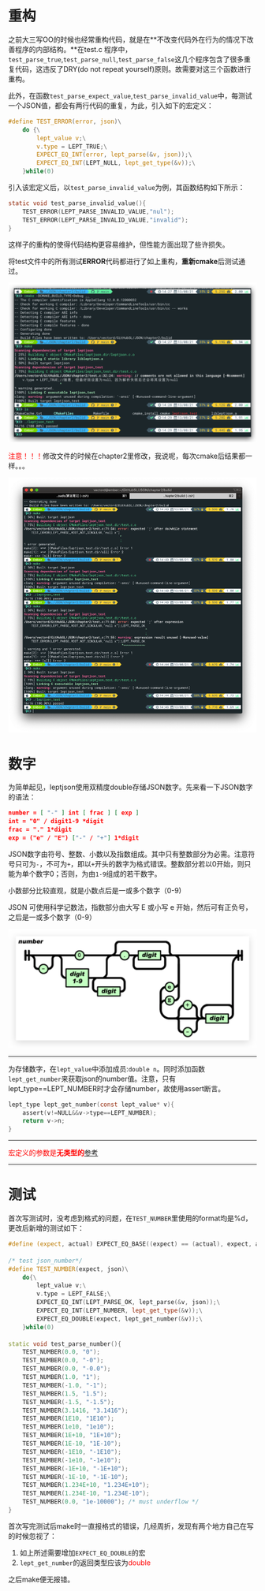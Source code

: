 # 重构

之前大三写OO的时候也经常重构代码，就是在**不改变代码外在行为的情况下改善程序的内部结构。**在test.c	程序中，`test_parse_true`,`test_parse_null`,`test_parse_false`这几个程序包含了很多重复代码，这违反了DRY(do not repeat yourself)原则。故需要对这三个函数进行重构。

此外，在函数`test_parse_expect_value`,`test_parse_invalid_value`中，每测试一个JSON值，都会有两行代码的重复，为此，引入如下的宏定义：

```C
#define TEST_ERROR(error, json)\
    do {\
        lept_value v;\
        v.type = LEPT_TRUE;\
        EXPECT_EQ_INT(error, lept_parse(&v, json));\
        EXPECT_EQ_INT(LEPT_NULL, lept_get_type(&v));\
    }while(0)
```

引入该宏定义后，以`test_parse_invalid_value`为例，其函数结构如下所示：

```C
static void test_parse_invalid_value(){
    TEST_ERROR(LEPT_PARSE_INVALID_VALUE,"nul");
    TEST_ERROR(LEPT_PARSE_INVALID_VALUE,"invalid");
}
```

这样子的重构的使得代码结构更容易维护，但性能方面出现了些许损失。

将test文件中的所有测试**ERROR**代码都进行了如上重构，**重新cmake**后测试通过。

![chapter2_ERROR_refactoring_cmake](../graph/chapter2_ERROR_refactoring_cmake.png)

<font color = "red">注意！！！</font>修改文件的时候在chapter2里修改，我说呢，每次cmake后结果都一样。。。

![chapter2_ERROR_refactoring_cmake2](../graph/chapter2_ERROR_refactoring_cmake2.png)

# 数字

为简单起见，leptjson使用双精度double存储JSON数字。先来看一下JSON数字的语法：

```json
number = [ "-" ] int [ frac ] [ exp ]
int = "0" / digit1-9 *digit
frac = "." 1*digit
exp = ("e" / "E") ["-" / "+"] 1*digit
```

JSON数字由符号、整数、小数以及指数组成。其中只有整数部分为必需。注意符号只可为`-`，不可为`+`，即以`+`开头的数字为格式错误。整数部分若以0开始，则只能为单个数字0；否则，为由`1-9`组成的若干数字。

小数部分比较直观，就是小数点后是一或多个数字（0-9)

JSON 可使用科学记数法，指数部分由大写 E 或小写 e 开始，然后可有正负号，之后是一或多个数字（0-9）

![chapter2_json_number](../graph/chapter2_json_number.png)

---

为存储数字，在`lept_value`中添加成员:`double n`。同时添加函数`lept_get_number`来获取json的number值。注意，只有lept_type==LEPT_NUMBER时才会存储number，故使用assert断言。

```c
lept_type lept_get_number(const lept_value* v){
	assert(v!=NULL&&v->type==LEPT_NUMBER);
	return v->n;
}
```

---

<font color = "red">宏定义的参数是**无类型的**</font>[参考](https://www.cnblogs.com/mini-coconut/p/8516801.html)

---

# 测试

首次写测试时，没考虑到格式的问题，在`TEST_NUMBER`里使用的format均是%d，更改后新增的测试如下：

```C++
#define (expect, actual) EXPECT_EQ_BASE((expect) == (actual), expect, actual, "%.17g")

/* test json_number*/
#define TEST_NUMBER(expect, json)\
    do{\
        lept_value v;\
        v.type = LEPT_FALSE;\
        EXPECT_EQ_INT(LEPT_PARSE_OK, lept_parse(&v, json));\
        EXPECT_EQ_INT(LEPT_NUMBER, lept_get_type(&v));\
        EXPECT_EQ_DOUBLE(expect, lept_get_number(&v));\
    }while(0)

static void test_parse_number(){
    TEST_NUMBER(0.0, "0");
    TEST_NUMBER(0.0, "-0");
    TEST_NUMBER(0.0, "-0.0");
    TEST_NUMBER(1.0, "1");
    TEST_NUMBER(-1.0, "-1");
    TEST_NUMBER(1.5, "1.5");
    TEST_NUMBER(-1.5, "-1.5");
    TEST_NUMBER(3.1416, "3.1416");
    TEST_NUMBER(1E10, "1E10");
    TEST_NUMBER(1e10, "1e10");
    TEST_NUMBER(1E+10, "1E+10");
    TEST_NUMBER(1E-10, "1E-10");
    TEST_NUMBER(-1E10, "-1E10");
    TEST_NUMBER(-1e10, "-1e10");
    TEST_NUMBER(-1E+10, "-1E+10");
    TEST_NUMBER(-1E-10, "-1E-10");
    TEST_NUMBER(1.234E+10, "1.234E+10");
    TEST_NUMBER(1.234E-10, "1.234E-10");
    TEST_NUMBER(0.0, "1e-10000"); /* must underflow */
}
```

首次写完测试后make时一直报格式的错误，几经周折，发现有两个地方自己在写的时候忽视了：

1. 如上所述需要增加`EXPECT_EQ_DOUBLE`的宏
2. `lept_get_number`的返回类型应该为<font color = "red">double</font>

之后make便无报错。

